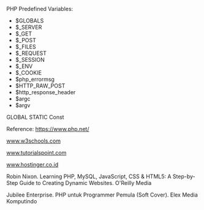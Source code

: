 PHP Predefined Variables:
* $GLOBALS
* $_SERVER
* $_GET
* $_POST
* $_FILES
* $_REQUEST
* $_SESSION
* $_ENV
* $_COOKIE
* $php_errormsg
* $HTTP_RAW_POST
* $http_response_header
* $argc
* $argv

GLOBAL
STATIC
Const

Reference:
https://www.php.net/

www.w3schools.com

www.tutorialspoint.com

www.hostinger.co.id

Robin Nixon. Learning PHP, MySQL, JavaScript, CSS & HTML5: A Step-by-Step Guide to Creating Dynamic Websites. O'Reilly Media

Jubilee Enterprise. PHP untuk Programmer Pemula (Soft Cover). Elex Media Komputindo


